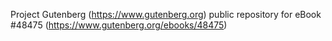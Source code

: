 Project Gutenberg (https://www.gutenberg.org) public repository for
eBook #48475 (https://www.gutenberg.org/ebooks/48475)
